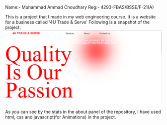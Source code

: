 Name:- Muhammad Ammad Choudhary
Reg:- 4293-FBAS/BSSE/F-21(A)

This is a project that I made in my web engineering course.
It is a website for a business called '4U Trade & Serve'
Following is a snapshot of the project.
![alt text](image.png)

As you can see by the stats in the about panel of the repository, I have used html, css and javascript(for Animations)
in the project.